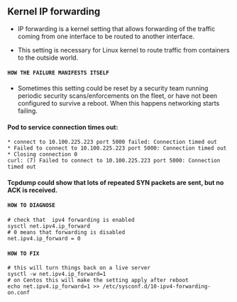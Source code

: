 ## Kernel IP forwarding
* IP forwarding is a kernel setting that allows forwarding of the traffic coming from one interface to be routed to another interface.

* This setting is necessary for Linux kernel to route traffic from containers to the outside world.

#### `HOW THE FAILURE MANIFESTS ITSELF`

* Sometimes this setting could be reset by a security team running periodic security scans/enforcements on the fleet, or have not been configured to survive a reboot. When this happens networking starts failing.

#### Pod to service connection times out:
```
* connect to 10.100.225.223 port 5000 failed: Connection timed out
* Failed to connect to 10.100.225.223 port 5000: Connection timed out
* Closing connection 0
curl: (7) Failed to connect to 10.100.225.223 port 5000: Connection timed out
```
#### Tcpdump could show that lots of repeated SYN packets are sent, but no ACK is received.

#### **`HOW TO DIAGNOSE`**
```
# check that  ipv4 forwarding is enabled
sysctl net.ipv4.ip_forward
# 0 means that forwarding is disabled
net.ipv4.ip_forward = 0
```
#### **`HOW TO FIX`**
```
# this will turn things back on a live server
sysctl -w net.ipv4.ip_forward=1
# on Centos this will make the setting apply after reboot
echo net.ipv4.ip_forward=1 >> /etc/sysconf.d/10-ipv4-forwarding-on.conf
```
